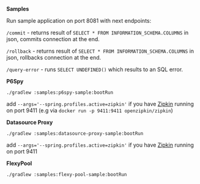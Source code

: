**Samples**

Run sample application on port 8081 with next endpoints:

`/commit` - returns result of `SELECT * FROM INFORMATION_SCHEMA.COLUMNS` in json, commits connection at the end.

`/rollback` - returns result of `SELECT * FROM INFORMATION_SCHEMA.COLUMNS` in json, rollbacks connection at the end.

`/query-error` - runs `SELECT UNDEFINED()` which results to an SQL error.

**P6Spy**
```
./gradlew :samples:p6spy-sample:bootRun
```

add `--args='--spring.profiles.active=zipkin'` if you have [Zipkin](https://github.com/openzipkin/zipkin) running on port 9411 (e.g via `docker run -p 9411:9411 openzipkin/zipkin`)

**Datasource Proxy**
```
./gradlew :samples:datasource-proxy-sample:bootRun
```

add `--args='--spring.profiles.active=zipkin'` if you have [Zipkin](https://github.com/openzipkin/zipkin) running on port 9411

**FlexyPool**
```
./gradlew :samples:flexy-pool-sample:bootRun
```

